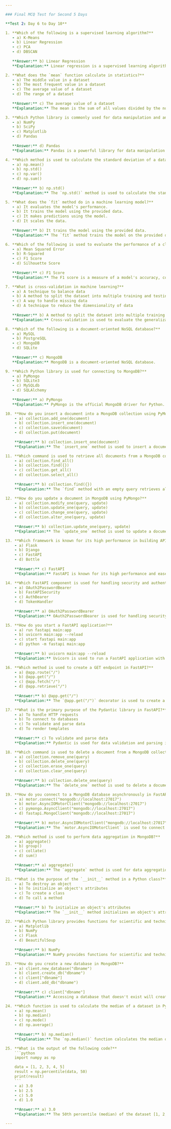 ```yaml
---

### Final MCQ Test for Second 5 Days

**Test 2: Day 6 to Day 10**

1. **Which of the following is a supervised learning algorithm?**
   - a) K-Means
   - b) Linear Regression
   - c) PCA
   - d) DBSCAN
   
   **Answer:** b) Linear Regression
   **Explanation:** Linear regression is a supervised learning algorithm used for predicting continuous values.

2. **What does the `mean` function calculate in statistics?**
   - a) The middle value in a dataset
   - b) The most frequent value in a dataset
   - c) The average value of a dataset
   - d) The range of a dataset
   
   **Answer:** c) The average value of a dataset
   **Explanation:** The mean is the sum of all values divided by the number of values.

3. **Which Python library is commonly used for data manipulation and analysis?**
   - a) NumPy
   - b) SciPy
   - c) Matplotlib
   - d) Pandas
   
   **Answer:** d) Pandas
   **Explanation:** Pandas is a powerful library for data manipulation and analysis.

4. **Which method is used to calculate the standard deviation of a dataset in Python?**
   - a) np.mean()
   - b) np.std()
   - c) np.var()
   - d) np.sum()
   
   **Answer:** b) np.std()
   **Explanation:** The `np.std()` method is used to calculate the standard deviation.

5. **What does the `fit` method do in a machine learning model?**
   - a) It evaluates the model's performance.
   - b) It trains the model using the provided data.
   - c) It makes predictions using the model.
   - d) It scales the data.
   
   **Answer:** b) It trains the model using the provided data.
   **Explanation:** The `fit` method trains the model on the provided data.

6. **Which of the following is used to evaluate the performance of a classification model?**
   - a) Mean Squared Error
   - b) R-Squared
   - c) F1 Score
   - d) Silhouette Score
   
   **Answer:** c) F1 Score
   **Explanation:** The F1 score is a measure of a model's accuracy, considering both precision and recall.

7. **What is cross-validation in machine learning?**
   - a) A technique to balance data
   - b) A method to split the dataset into multiple training and testing sets
   - c) A way to handle missing data
   - d) A technique to reduce the dimensionality of data
   
   **Answer:** b) A method to split the dataset into multiple training and testing sets
   **Explanation:** Cross-validation is used to evaluate the generalizability of a model.

8. **Which of the following is a document-oriented NoSQL database?**
   - a) MySQL
   - b) PostgreSQL
   - c) MongoDB
   - d) SQLite
   
   **Answer:** c) MongoDB
   **Explanation:** MongoDB is a document-oriented NoSQL database.

9. **Which Python library is used for connecting to MongoDB?**
   - a) PyMongo
   - b) SQLite3
   - c) MySQLdb
   - d) SQLAlchemy
   
   **Answer:** a) PyMongo
   **Explanation:** PyMongo is the official MongoDB driver for Python.

10. **How do you insert a document into a MongoDB collection using PyMongo?**
    - a) collection.add_one(document)
    - b) collection.insert_one(document)
    - c) collection.save(document)
    - d) collection.put(document)
   
    **Answer:** b) collection.insert_one(document)
    **Explanation:** The `insert_one` method is used to insert a document into a MongoDB collection.

11. **Which command is used to retrieve all documents from a MongoDB collection?**
    - a) collection.find_all()
    - b) collection.find({})
    - c) collection.get_all()
    - d) collection.select_all()
   
    **Answer:** b) collection.find({})
    **Explanation:** The `find` method with an empty query retrieves all documents.

12. **How do you update a document in MongoDB using PyMongo?**
    - a) collection.modify_one(query, update)
    - b) collection.update_one(query, update)
    - c) collection.change_one(query, update)
    - d) collection.alter_one(query, update)
   
    **Answer:** b) collection.update_one(query, update)
    **Explanation:** The `update_one` method is used to update a document in MongoDB.

13. **Which framework is known for its high performance in building APIs with Python?**
    - a) Flask
    - b) Django
    - c) FastAPI
    - d) Bottle
   
    **Answer:** c) FastAPI
    **Explanation:** FastAPI is known for its high performance and ease of use for building APIs.

14. **Which FastAPI component is used for handling security and authentication?**
    - a) OAuth2PasswordBearer
    - b) FastAPISecurity
    - c) AuthBearer
    - d) TokenHandler
   
    **Answer:** a) OAuth2PasswordBearer
    **Explanation:** OAuth2PasswordBearer is used for handling security and authentication in FastAPI.

15. **How do you start a FastAPI application?**
    - a) run fastapi main:app
    - b) uvicorn main:app --reload
    - c) start fastapi main:app
    - d) python -m fastapi main:app
   
    **Answer:** b) uvicorn main:app --reload
    **Explanation:** Uvicorn is used to run a FastAPI application with the `--reload` option for development.

16. **Which method is used to create a GET endpoint in FastAPI?**
    - a) @app.route("/")
    - b) @app.get("/")
    - c) @app.fetch("/")
    - d) @app.retrieve("/")
   
    **Answer:** b) @app.get("/")
    **Explanation:** The `@app.get("/")` decorator is used to create a GET endpoint in FastAPI.

17. **What is the primary purpose of the Pydantic library in FastAPI?**
    - a) To handle HTTP requests
    - b) To connect to databases
    - c) To validate and parse data
    - d) To render templates
   
    **Answer:** c) To validate and parse data
    **Explanation:** Pydantic is used for data validation and parsing in FastAPI.

18. **Which command is used to delete a document from a MongoDB collection using PyMongo?**
    - a) collection.remove_one(query)
    - b) collection.delete_one(query)
    - c) collection.erase_one(query)
    - d) collection.clear_one(query)
   
    **Answer:** b) collection.delete_one(query)
    **Explanation:** The `delete_one` method is used to delete a document from a MongoDB collection.

19. **How do you connect to a MongoDB database asynchronously in FastAPI?**
    - a) motor.connect("mongodb://localhost:27017")
    - b) motor.AsyncIOMotorClient("mongodb://localhost:27017")
    - c) pymongo.AsyncClient("mongodb://localhost:27017")
    - d) fastapi.MongoClient("mongodb://localhost:27017")
   
    **Answer:** b) motor.AsyncIOMotorClient("mongodb://localhost:27017")
    **Explanation:** The `motor.AsyncIOMotorClient` is used to connect to MongoDB asynchronously.

20. **Which method is used to perform data aggregation in MongoDB?**
    - a) aggregate()
    - b) group()
    - c) collate()
    - d) sum()
   
    **Answer:** a) aggregate()
    **Explanation:** The `aggregate` method is used for data aggregation in MongoDB.

21. **What is the purpose of the `__init__` method in a Python class?**
    - a) To destroy an object
    - b) To initialize an object's attributes
    - c) To create a class
    - d) To call a method
   
    **Answer:** b) To initialize an object's attributes
    **Explanation:** The `__init__` method initializes an object's attributes when it is created.

22. **Which Python library provides functions for scientific and technical computing?**
    - a) Matplotlib
    - b) NumPy
    - c) Flask
    - d) BeautifulSoup
   
    **Answer:** b) NumPy
    **Explanation:** NumPy provides functions for scientific and technical computing.

23. **How do you create a new database in MongoDB?**
    - a) client.new_database("dbname")
    - b) client.create_db("dbname")
    - c) client["dbname"]
    - d) client.add_db("dbname")
   
    **Answer:** c) client["dbname"]
    **Explanation:** Accessing a database that doesn't exist will create it in MongoDB.

24. **Which function is used to calculate the median of a dataset in Python?**
    - a) np.mean()
    - b) np.median()
    - c) np.mode()
    - d) np.average()
   
    **Answer:** b) np.median()
    **Explanation:** The `np.median()` function calculates the median of a dataset.

25. **What is the output of the following code?**
    ```python
    import numpy as np

    data = [1, 2, 3, 4, 5]
    result = np.percentile(data, 50)
    print(result)
    ```
    - a) 3.0
    - b) 2.5
    - c) 5.0
    - d) 1.0
   
    **Answer:** a) 3.0
    **Explanation:** The 50th percentile (median) of the dataset [1, 2, 3, 4, 5] is 3.0.

---
```

